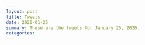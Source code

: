 ```yaml
---
layout: post
title: Tweets
date: 2020-01-25
summary: These are the tweets for January 25, 2020.
categories:
---
```


